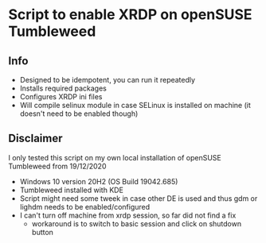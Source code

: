 # Script to enable XRDP on openSUSE Tumbleweed

## Info

- Designed to be idempotent, you can run it repeatedly
- Installs required packages
- Configures XRDP ini files
- Will compile selinux module in case SELinux is installed on machine (it doesn't need to be enabled though)

## Disclaimer

I only tested this script on my own local installation of openSUSE Tumbleweed from 19/12/2020

- Windows 10 version 20H2 (OS Build 19042.685)
- Tumbleweed installed with KDE
- Script might need some tweek in case other DE is used and thus gdm or lighdm needs to be enabled/configured
- I can't turn off machine from xrdp session, so far did not find a fix
  - workaround is to switch to basic session and click on shutdown button
